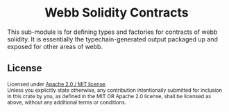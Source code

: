 <h1 align="center">Webb Solidity Contracts</h1>

This sub-module is for defining types and factories for contracts of webb solidity.
It is essentially the typechain-generated output packaged up and exposed for other areas of webb.

## License 

<sup>
Licensed under <a href="LICENSE">Apache 2.0 / MIT license</a>.
</sup>

<br/>

<sub>
Unless you explicitly state otherwise, any contribution intentionally submitted for inclusion in this crate by you, as defined in the MIT OR Apache 2.0 license, shall be licensed as above, without any additional terms or conditions.
</sub>

